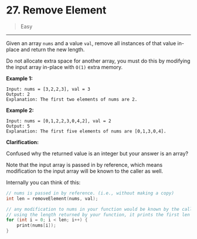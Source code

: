 # 27. Remove Element

> Easy

------

Given an array `nums` and a value `val`, remove all instances of that value in-place and return the new length.

Do not allocate extra space for another array, you must do this by modifying the input array in-place with `O(1)` extra memory.

**Example 1:**

```
Input: nums = [3,2,2,3], val = 3
Output: 2
Explanation: The first two elements of nums are 2.
```

**Example 2:**

```
Input: nums = [0,1,2,2,3,0,4,2], val = 2
Output: 5
Explanation: The first five elements of nums are [0,1,3,0,4].
```

**Clarification:**

Confused why the returned value is an integer but your answer is an array?

Note that the input array is passed in by reference, which means modification to the input array will be known to the caller as well.

Internally you can think of this:

```c
// nums is passed in by reference. (i.e., without making a copy)
int len = removeElement(nums, val);

// any modification to nums in your function would be known by the caller.
// using the length returned by your function, it prints the first len elements.
for (int i = 0; i < len; i++) {
    print(nums[i]);
}
```